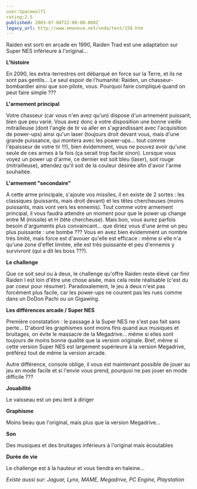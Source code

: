```yaml
---
user:Spacewolf1
rating:2.5
published: 2003-07-08T22:00:00.000Z
legacy_url: http://www.emunova.net/veda/test/158.htm
---
```

Raiden est sorti en arcade en 1990, Raiden Trad est une adaptation sur Super NES inférieure à l'original...  

  

**L'histoire**  

En 2090, les extra-terrestres ont débarqué en force sur la Terre, et ils ne sont pas gentils... Le seul espoir de l'humanité: Raiden, un chasseur-bombardier ainsi que son pilote, vous. Pourquoi faire compliqué quand on peut faire simple ???  

  

**L'armement principal**  

Votre chasseur (car vous n'en avez qu'un) dispose d'un armement puissant, bien que peu varié. Vous avez donc à votre disposition une bonne vieille mitrailleuse (dont l'angle de tir va aller en s'agrandissant avec l'acquisition de power-ups) ainsi qu'un laser (toujours droit devant vous, mais d'une grande puissance, qui montera avec les power-ups... tout comme l'épaisseur de votre tir !!!), bien évidemment, vous ne pouvez avoir qu'une seule de ces armes à la fois (ça serait trop facile sinon). Lorsque vous voyez un power up d'arme, ce dernier est soit bleu (laser), soit rouge (mitrailleuse), attendez qu'il soit de la couleur désirée afin d'avoir l'arme souhaitée.  

  

**L'armement "secondaire"**  

A cette arme principale, s'ajoute vos missiles, il en existe de 2 sortes : les classiques (puissants, mais droit devant) et les têtes chercheuses (moins puissants, mais vont vers les ennemis). Tout comme votre armement principal, il vous faudra attendre un moment pour que le power up change entre M (missile) et H (tête chercheuse). Mais bon, vous aurez parfois besoin d'arguments plus convaincant... que diriez vous d'une arme un peu plus puissante : une bombe ??? Vous en avez bien évidemment un nombre très limité, mais force est d'avouer qu'elle est efficace : même si elle n'a qu'une zone d'effet limitée, elle est très puissante et peu d'ennemis y survivront (qui a dit les boss ???).  

  

**Le challenge**  

Que ce soit seul ou à deux, le challenge qu'offre Raiden reste élevé car finir Raiden I est loin d'être une chose aisée, mais cela reste réalisable (c'est du par coeur pour résumer). Paradoxalement, le jeu à deux n'est pas forcément plus facile, car les power-ups ne courent pas les rues comme dans un DoDon Pachi ou un Gigawing.  

  

  

**Les différences arcade / Super NES**  

Première constatation : le passage à la Super NES ne s'est pas fait sans perte... D'abord les graphismes sont moins fins quand aux musiques et bruitages, on évite le massacre de la Megadrive... même si elles sont toujours de moins bonne qualité que la version originale. Bref, même si cette version Super NES est largement supérieure à la version Megadrive, préférez tout de même la version arcade.  

Autre différence, console oblige, il vous est maintenant possible de jouer au jeu en mode facile et si l'envie vous prend, pourquoi ne pas jouer en mode difficile ???  

  

  

**Jouabilité**  

Le vaisseau est un peu lent à diriger  

**Graphisme**  

Moins beau que l'original, mais plus que la version Megadrive...  

**Son**  

Des musiques et des bruitages inférieurs à l'original mais écoutables  

**Durée de vie**  

Le challenge est à la hauteur et vous tiendra en haleine...  

  

_Existe aussi sur:_ _Jaguar, Lynx, MAME, Megadrive, PC Engine, Playstation_